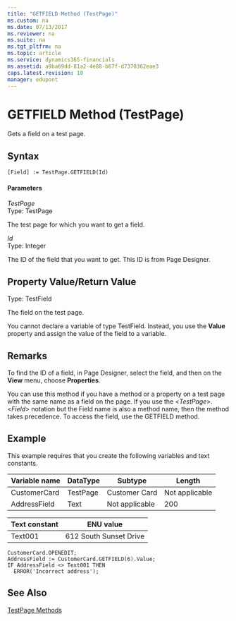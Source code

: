 ```yaml
---
title: "GETFIELD Method (TestPage)"
ms.custom: na
ms.date: 07/13/2017
ms.reviewer: na
ms.suite: na
ms.tgt_pltfrm: na
ms.topic: article
ms.service: dynamics365-financials
ms.assetid: a9ba69dd-81a2-4e88-b67f-d7370362eae3
caps.latest.revision: 10
manager: edupont
---
```


 

# GETFIELD Method (TestPage)
Gets a field on a test page.  
  
## Syntax  
  
```  
[Field] := TestPage.GETFIELD(Id)  
```  
  
#### Parameters  
 *TestPage*  
 Type: TestPage  
  
 The test page for which you want to get a field.  
  
 *Id*  
 Type: Integer  
  
 The ID of the field that you want to get. This ID is from Page Designer.  
  
## Property Value/Return Value  
 Type: TestField  
  
 The field on the test page.  
  
 You cannot declare a variable of type TestField. Instead, you use the **Value** property and assign the value of the field to a variable.  
  
## Remarks  
 To find the ID of a field, in Page Designer, select the field, and then on the **View** menu, choose **Properties**.  
  
 You can use this method if you have a method or a property on a test page with the same name as a field on the page. If you use the \<*TestPage*>.\<*Field*> notation but the Field name is also a method name, then the method takes precedence. To access the field, use the GETFIELD method.  
  
## Example  
 This example requires that you create the following variables and text constants.  
  
|Variable name|DataType|Subtype|Length|  
|-------------------|--------------|-------------|------------|  
|CustomerCard|TestPage|Customer Card|Not applicable|  
|AddressField|Text|Not applicable|200|  
  
|Text constant|ENU value|  
|-------------------|---------------|  
|Text001|612 South Sunset Drive|  
  
```  
CustomerCard.OPENEDIT;  
AddressField := CustomerCard.GETFIELD(6).Value;  
IF AddressField <> Text001 THEN  
  ERROR('Incorrect address');  
```  
  
## See Also  
 [TestPage Methods](devenv-TestPage-Methods.md)